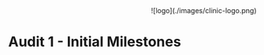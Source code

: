 <div align="right">![logo](./images/clinic-logo.png)
<div align="left">

# Audit 1 - Initial Milestones